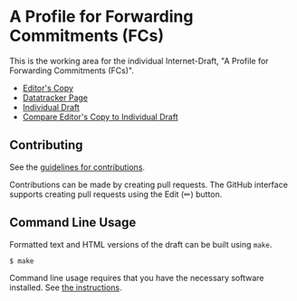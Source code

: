 # A Profile for Forwarding Commitments (FCs)

This is the working area for the individual Internet-Draft, "A Profile for Forwarding Commitments (FCs)".

* [Editor's Copy](https://FCBGP.github.io/fc-signed-object/#go.draft-guo-fc-so.html)
* [Datatracker Page](https://datatracker.ietf.org/doc/draft-guo-fc-so)
* [Individual Draft](https://datatracker.ietf.org/doc/html/draft-guo-fc-so)
* [Compare Editor's Copy to Individual Draft](https://FCBGP.github.io/fc-signed-object/#go.draft-guo-fc-so.diff)


## Contributing

See the
[guidelines for contributions](https://github.com/FCBGP/fc-signed-object/blob/main/CONTRIBUTING.md).

Contributions can be made by creating pull requests.
The GitHub interface supports creating pull requests using the Edit (✏) button.


## Command Line Usage

Formatted text and HTML versions of the draft can be built using `make`.

```sh
$ make
```

Command line usage requires that you have the necessary software installed.  See
[the instructions](https://github.com/martinthomson/i-d-template/blob/main/doc/SETUP.md).

